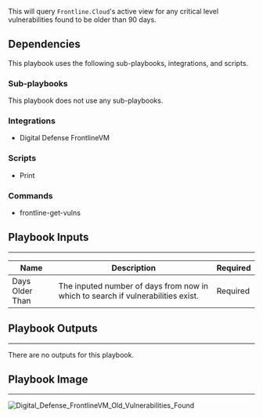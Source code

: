 This will query `Frontline.Cloud`'s active view for any critical level vulnerabilities found to be older than 90 days.

## Dependencies
This playbook uses the following sub-playbooks, integrations, and scripts.

### Sub-playbooks
This playbook does not use any sub-playbooks.

### Integrations
* Digital Defense FrontlineVM

### Scripts
* Print

### Commands
* frontline-get-vulns

## Playbook Inputs
---

| **Name** | **Description** | **Required** |
| --- | --- | --- | 
| Days Older Than | The inputed number of days from now in which to search if vulnerabilities exist. |Required |

## Playbook Outputs
---
There are no outputs for this playbook.

## Playbook Image
---
![Digital_Defense_FrontlineVM_Old_Vulnerabilities_Found](../../doc_files/Digital_Defense_FrontlineVM_Old_Vulnerabilities_Found.png/n)
